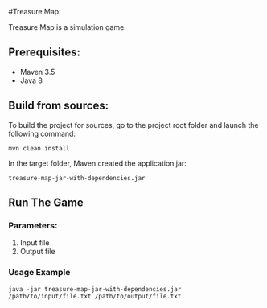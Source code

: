 #Treasure Map:

Treasure Map is a simulation game.

## Prerequisites:
* Maven 3.5
* Java 8
## Build from sources:

To build the project for sources, go to the project root folder and launch the following command:
~~~~
mvn clean install
~~~~
In the target folder, Maven created the application jar:
 ~~~~
 treasure-map-jar-with-dependencies.jar
 ~~~~
 
 ## Run The Game
 ### Parameters:
 1) Input file
 2) Output file
 
### Usage Example
~~~~
java -jar treasure-map-jar-with-dependencies.jar /path/to/input/file.txt /path/to/output/file.txt 
~~~~

## 